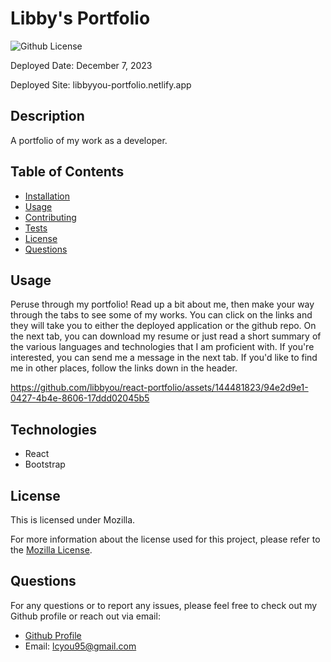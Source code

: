 # Libby's Portfolio

![Github License](https://img.shields.io/badge/License-Mozilla-yellow.svg)

 Deployed Date: December 7, 2023

 Deployed Site: libbyyou-portfolio.netlify.app

  ## Description

  A portfolio of my work as a developer.

  ## Table of Contents

  - [Installation](#installation)
  - [Usage](#usage)
  - [Contributing](#contributing)
  - [Tests](#tests)
  - [License](#license)
  - [Questions](#questions)

  ## Usage

  Peruse through my portfolio! Read up a bit about me, then make your way through the tabs to see some of my works. You can click on the links and they will take you to either the deployed application or the github repo. On the next tab, you can download my resume or just read a short summary of the various languages and technologies that I am proficient with. If you're interested, you can send me a message in the next tab. If you'd like to find me in other places, follow the links down in the header.

https://github.com/libbyou/react-portfolio/assets/144481823/94e2d9e1-0427-4b4e-8606-17ddd02045b5

  ## Technologies

  - React
  - Bootstrap
  
  ## License
  
  This is licensed under Mozilla.

  For more information about the license used for this project, please refer to the
  [Mozilla License](https://choosealicense.com/licenses/mozilla/).


  ## Questions

  For any questions or to report any issues, please feel free to check out my Github profile or reach out via email:
  - [Github Profile](https://github.com/libbyou)
  - Email: <lcyou95@gmail.com>

